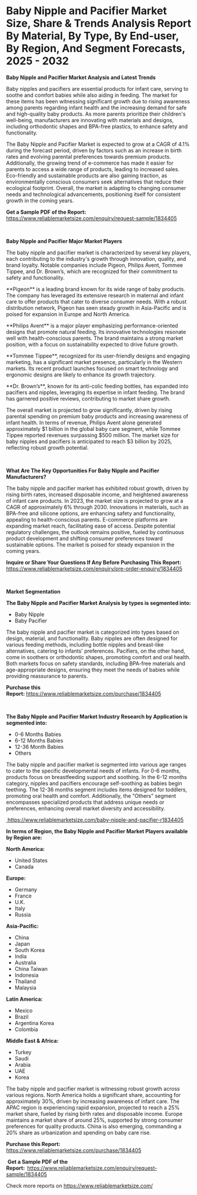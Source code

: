 <p><h1>Baby Nipple and Pacifier Market Size, Share & Trends Analysis Report By Material, By Type, By End-user, By Region, And Segment Forecasts, 2025 - 2032</h1></p><p><strong>Baby Nipple and Pacifier Market Analysis and Latest Trends</strong></p>
<p><p>Baby nipples and pacifiers are essential products for infant care, serving to soothe and comfort babies while also aiding in feeding. The market for these items has been witnessing significant growth due to rising awareness among parents regarding infant health and the increasing demand for safe and high-quality baby products. As more parents prioritize their children's well-being, manufacturers are innovating with materials and designs, including orthodontic shapes and BPA-free plastics, to enhance safety and functionality.</p><p>The Baby Nipple and Pacifier Market is expected to grow at a CAGR of 4.1% during the forecast period, driven by factors such as an increase in birth rates and evolving parental preferences towards premium products. Additionally, the growing trend of e-commerce has made it easier for parents to access a wide range of products, leading to increased sales. Eco-friendly and sustainable products are also gaining traction, as environmentally conscious consumers seek alternatives that reduce their ecological footprint. Overall, the market is adapting to changing consumer needs and technological advancements, positioning itself for consistent growth in the coming years.</p></p>
<p><strong>Get a Sample PDF of the Report:&nbsp;</strong> <a href="https://www.reliablemarketsize.com/enquiry/request-sample/1834405?utm_campaign=2344&utm_medium=2&utm_source=Github&utm_content=ia&utm_term=09022025&utm_id=baby-nipple-and-pacifier">https://www.reliablemarketsize.com/enquiry/request-sample/1834405</a></p>
<p>&nbsp;</p>
<p><strong>Baby Nipple and Pacifier Major Market Players</strong></p>
<p><p>The baby nipple and pacifier market is characterized by several key players, each contributing to the industry's growth through innovation, quality, and brand loyalty. Notable companies include Pigeon, Philips Avent, Tommee Tippee, and Dr. Brown’s, which are recognized for their commitment to safety and functionality.</p><p>**Pigeon** is a leading brand known for its wide range of baby products. The company has leveraged its extensive research in maternal and infant care to offer products that cater to diverse consumer needs. With a robust distribution network, Pigeon has seen steady growth in Asia-Pacific and is poised for expansion in Europe and North America.</p><p>**Philips Avent** is a major player emphasizing performance-oriented designs that promote natural feeding. Its innovative technologies resonate well with health-conscious parents. The brand maintains a strong market position, with a focus on sustainability expected to drive future growth.</p><p>**Tommee Tippee**, recognized for its user-friendly designs and engaging marketing, has a significant market presence, particularly in the Western markets. Its recent product launches focused on smart technology and ergonomic designs are likely to enhance its growth trajectory.</p><p>**Dr. Brown’s**, known for its anti-colic feeding bottles, has expanded into pacifiers and nipples, leveraging its expertise in infant feeding. The brand has garnered positive reviews, contributing to market share growth.</p><p>The overall market is projected to grow significantly, driven by rising parental spending on premium baby products and increasing awareness of infant health. In terms of revenue, Philips Avent alone generated approximately $1 billion in the global baby care segment, while Tommee Tippee reported revenues surpassing $500 million. The market size for baby nipples and pacifiers is anticipated to reach $3 billion by 2025, reflecting robust growth potential.</p></p>
<p>&nbsp;</p>
<p><strong>What Are The Key Opportunities For Baby Nipple and Pacifier Manufacturers?</strong></p>
<p><p>The baby nipple and pacifier market has exhibited robust growth, driven by rising birth rates, increased disposable income, and heightened awareness of infant care products. In 2023, the market size is projected to grow at a CAGR of approximately 6% through 2030. Innovations in materials, such as BPA-free and silicone options, are enhancing safety and functionality, appealing to health-conscious parents. E-commerce platforms are expanding market reach, facilitating ease of access. Despite potential regulatory challenges, the outlook remains positive, fueled by continuous product development and shifting consumer preferences toward sustainable options. The market is poised for steady expansion in the coming years.</p></p>
<p><strong>Inquire or Share Your Questions If Any Before Purchasing This Report:</strong> <a href="https://www.reliablemarketsize.com/enquiry/pre-order-enquiry/1834405?utm_campaign=2344&utm_medium=2&utm_source=Github&utm_content=ia&utm_term=09022025&utm_id=baby-nipple-and-pacifier">https://www.reliablemarketsize.com/enquiry/pre-order-enquiry/1834405</a></p>
<p>&nbsp;</p>
<p><strong>Market Segmentation</strong></p>
<p><strong>The Baby Nipple and Pacifier Market Analysis by types is segmented into:</strong></p>
<p><ul><li>Baby Nipple</li><li>Baby Pacifier</li></ul></p>
<p><p>The baby nipple and pacifier market is categorized into types based on design, material, and functionality. Baby nipples are often designed for various feeding methods, including bottle nipples and breast-like alternatives, catering to infants' preferences. Pacifiers, on the other hand, come in soothers or orthodontic shapes, promoting comfort and oral health. Both markets focus on safety standards, including BPA-free materials and age-appropriate designs, ensuring they meet the needs of babies while providing reassurance to parents.</p></p>
<p><strong>Purchase this Report:&nbsp;</strong><a href="https://www.reliablemarketsize.com/purchase/1834405?utm_campaign=2344&utm_medium=2&utm_source=Github&utm_content=ia&utm_term=09022025&utm_id=baby-nipple-and-pacifier">https://www.reliablemarketsize.com/purchase/1834405</a></p>
<p>&nbsp;</p>
<p><strong>The Baby Nipple and Pacifier Market Industry Research by Application is segmented into:</strong></p>
<p><ul><li>0-6 Months Babies</li><li>6-12 Months Babies</li><li>12-36 Month Babies</li><li>Others</li></ul></p>
<p><p>The baby nipple and pacifier market is segmented into various age ranges to cater to the specific developmental needs of infants. For 0-6 months, products focus on breastfeeding support and soothing. In the 6-12 months category, nipples and pacifiers encourage self-soothing as babies begin teething. The 12-36 months segment includes items designed for toddlers, promoting oral health and comfort. Additionally, the "Others" segment encompasses specialized products that address unique needs or preferences, enhancing overall market diversity and accessibility.</p></p>
<p><a href="https://www.reliablemarketsize.com/baby-nipple-and-pacifier-r1834405?utm_campaign=2344&utm_medium=2&utm_source=Github&utm_content=ia&utm_term=09022025&utm_id=baby-nipple-and-pacifier">&nbsp;https://www.reliablemarketsize.com/baby-nipple-and-pacifier-r1834405</a></p>
<p><strong>In terms of Region, the Baby Nipple and Pacifier Market Players available by Region are:</strong></p>
<p>
    <p> <strong> North America: </strong>
        <ul>
            <li>United States</li>
            <li>Canada</li>
        </ul>
        </p> 
    <p> <strong> Europe: </strong>
        <ul>
            <li>Germany</li>
            <li>France</li>
            <li>U.K.</li>
            <li>Italy</li>
            <li>Russia</li>
        </ul>
        </p> 
    <p> <strong> Asia-Pacific: </strong>
        <ul>
            <li>China</li>
            <li>Japan</li>
            <li>South Korea</li>
            <li>India</li>
            <li>Australia</li>
            <li>China Taiwan</li>
            <li>Indonesia</li>
            <li>Thailand</li>
            <li>Malaysia</li>
        </ul>
        </p> 
    <p> <strong> Latin America: </strong>
        <ul>
            <li>Mexico</li>
            <li>Brazil</li>
            <li>Argentina Korea</li>
            <li>Colombia</li>
        </ul>
        </p> 
    <p> <strong> Middle East & Africa: </strong>
        <ul>
            <li>Turkey</li>
            <li>Saudi</li>
            <li>Arabia</li>
            <li>UAE</li>
            <li>Korea</li>
        </ul>
    </p>
    </p>
<p><p>The baby nipple and pacifier market is witnessing robust growth across various regions. North America holds a significant share, accounting for approximately 30%, driven by increasing awareness of infant care. The APAC region is experiencing rapid expansion, projected to reach a 25% market share, fueled by rising birth rates and disposable income. Europe maintains a market share of around 25%, supported by strong consumer preferences for quality products. China is also emerging, commanding a 20% share as urbanization and spending on baby care rise.</p></p>
<p><strong>Purchase this Report: </strong><a href="https://www.reliablemarketsize.com/purchase/1834405?utm_campaign=2344&utm_medium=2&utm_source=Github&utm_content=ia&utm_term=09022025&utm_id=baby-nipple-and-pacifier">https://www.reliablemarketsize.com/purchase/1834405</a></p>
<p>&nbsp;<strong>Get a Sample PDF of the Report:&nbsp;&nbsp;</strong><a href="https://www.reliablemarketsize.com/enquiry/request-sample/1834405?utm_campaign=2344&utm_medium=2&utm_source=Github&utm_content=ia&utm_term=09022025&utm_id=baby-nipple-and-pacifier">https://www.reliablemarketsize.com/enquiry/request-sample/1834405</a></p>
<p><strong></strong></p>
<p>Check more reports on <a href="https://www.reliablemarketsize.com/?utm_campaign=2344&utm_medium=2&utm_source=Github&utm_content=ia&utm_term=09022025&utm_id=baby-nipple-and-pacifier">https://www.reliablemarketsize.com/</a></p>